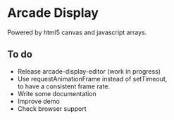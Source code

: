 # Arcade Display

Powered by html5 canvas and javascript arrays.

## To do
- Release arcade-display-editor (work in progress)
- Use requestAnimationFrame instead of setTimeout,  
  to have a consistent frame rate.
- Write some documentation
- Improve demo
- Check browser support
